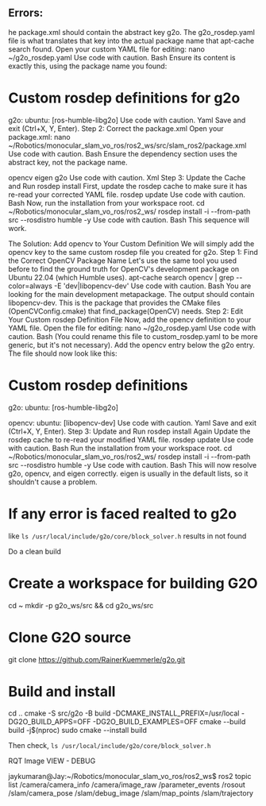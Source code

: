 
## Errors:

he package.xml should contain the abstract key g2o. The g2o_rosdep.yaml file is what translates that key into the actual package name that apt-cache search found.
Open your custom YAML file for editing:
nano ~/g2o_rosdep.yaml
Use code with caution.
Bash
Ensure its content is exactly this, using the package name you found:
# Custom rosdep definitions for g2o
g2o:
  ubuntu: [ros-humble-libg2o]
Use code with caution.
Yaml
Save and exit (Ctrl+X, Y, Enter).
Step 2: Correct the package.xml
Open your package.xml:
nano ~/Robotics/monocular_slam_vo_ros/ros2_ws/src/slam_ros2/package.xml
Use code with caution.
Bash
Ensure the dependency section uses the abstract key, not the package name.
<!-- System dependencies needed by the SLAM code -->
  <depend>opencv</depend>
  <depend>eigen</depend>
  <depend>g2o</depend> <!-- This should be the abstract key 'g2o' -->
Use code with caution.
Xml
Step 3: Update the Cache and Run rosdep install
First, update the rosdep cache to make sure it has re-read your corrected YAML file.
rosdep update
Use code with caution.
Bash
Now, run the installation from your workspace root.
cd ~/Robotics/monocular_slam_vo_ros/ros2_ws/
rosdep install -i --from-path src --rosdistro humble -y
Use code with caution.
Bash
This sequence will work.



The Solution: Add opencv to Your Custom Definition
We will simply add the opencv key to the same custom rosdep file you created for g2o.
Step 1: Find the Correct OpenCV Package Name
Let's use the same tool you used before to find the ground truth for OpenCV's development package on Ubuntu 22.04 (which Humble uses).
apt-cache search opencv | grep --color=always -E 'dev|libopencv-dev'
Use code with caution.
Bash
You are looking for the main development metapackage. The output should contain libopencv-dev. This is the package that provides the CMake files (OpenCVConfig.cmake) that find_package(OpenCV) needs.
Step 2: Edit Your Custom rosdep Definition File
Now, add the opencv definition to your YAML file.
Open the file for editing:
nano ~/g2o_rosdep.yaml
Use code with caution.
Bash
(You could rename this file to custom_rosdep.yaml to be more generic, but it's not necessary).
Add the opencv entry below the g2o entry. The file should now look like this:
# Custom rosdep definitions
g2o:
  ubuntu: [ros-humble-libg2o]

opencv:
  ubuntu: [libopencv-dev]
Use code with caution.
Yaml
Save and exit (Ctrl+X, Y, Enter).
Step 3: Update and Run rosdep install Again
Update the rosdep cache to re-read your modified YAML file.
rosdep update
Use code with caution.
Bash
Run the installation from your workspace root.
cd ~/Robotics/monocular_slam_vo_ros/ros2_ws/
rosdep install -i --from-path src --rosdistro humble -y
Use code with caution.
Bash
This will now resolve g2o, opencv, and eigen correctly. eigen is usually in the default lists, so it shouldn't cause a problem.






# If any error is faced realted to g2o

like   `ls /usr/local/include/g2o/core/block_solver.h` results in not found


Do a clean build

# Create a workspace for building G2O
cd ~
mkdir -p g2o_ws/src && cd g2o_ws/src

# Clone G2O source
git clone https://github.com/RainerKuemmerle/g2o.git

# Build and install
cd ..
cmake -S src/g2o -B build -DCMAKE_INSTALL_PREFIX=/usr/local -DG2O_BUILD_APPS=OFF -DG2O_BUILD_EXAMPLES=OFF
cmake --build build -j$(nproc)
sudo cmake --install build


Then check,
`ls /usr/local/include/g2o/core/block_solver.h`




RQT Image VIEW - DEBUG

jaykumaran@Jay:~/Robotics/monocular_slam_vo_ros/ros2_ws$ ros2 topic list
/camera/camera_info
/camera/image_raw
/parameter_events
/rosout
/slam/camera_pose
/slam/debug_image
/slam/map_points
/slam/trajectory
